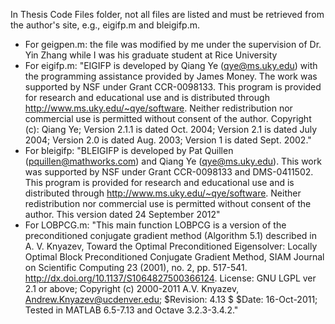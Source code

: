 In Thesis Code Files folder, not all files are listed and must be retrieved from the author's site, e.g., eigifp.m and bleigifp.m.

- For geigpen.m: the file was modified by me under the supervision of Dr. Yin Zhang while I was his graduate student at Rice University
- For eigifp.m: "EIGIFP is developed by Qiang Ye (qye@ms.uky.edu) with the programming assistance provided by James Money. The work was supported by NSF  under Grant CCR-0098133. This program is provided for research and educational use and  is distributed through http://www.ms.uky.edu/~qye/software. Neither redistribution nor commercial use is permitted without consent of the author. Copyright (c): Qiang Ye; Version 2.1.1 is dated Oct. 2004; Version 2.1 is dated July 2004; Version 2.0 is dated Aug. 2003; Version 1 is dated Sept. 2002."
- For bleigifp: "BLEIGIFP is developed by Pat Quillen (pquillen@mathworks.com) and Qiang Ye (qye@ms.uky.edu). This work was supported by NSF under Grant CCR-0098133 and DMS-0411502. This program is provided for research and educational use and is distributed through http://www.ms.uky.edu/~qye/software. Neither redistribution nor commercial use is permitted without consent of the author. This version dated 24 September 2012"
- For LOBPCG.m: "This main function LOBPCG is a version of the preconditioned conjugate gradient method (Algorithm 5.1) described in A. V. Knyazev, Toward the Optimal Preconditioned Eigensolver: Locally Optimal Block Preconditioned Conjugate Gradient Method, SIAM Journal on Scientific Computing 23 (2001), no. 2, pp. 517-541. http://dx.doi.org/10.1137/S1064827500366124. License: GNU LGPL ver 2.1 or above; Copyright (c) 2000-2011 A.V. Knyazev, Andrew.Knyazev@ucdenver.edu; $Revision: 4.13 $  $Date: 16-Oct-2011; Tested in MATLAB 6.5-7.13 and Octave 3.2.3-3.4.2."
